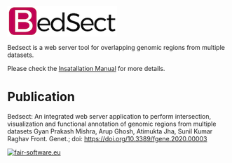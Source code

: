 ![alt text](./logo.png)

Bedsect is a web server tool for overlapping genomic regions from multiple datasets.

Please check the [Insatallation Manual](./INSTALL.md) for more details.

# Publication

Bedsect: An integrated web server application to perform intersection, visualization and functional annotation of genomic regions from multiple datasets
Gyan Prakash Mishra, Arup Ghosh, Atimukta Jha, Sunil Kumar Raghav
Front. Genet.; doi: https://doi.org/10.3389/fgene.2020.00003

[![fair-software.eu](https://img.shields.io/badge/fair--software.eu-%E2%97%8F%20%20%E2%97%8F%20%20%E2%97%8B%20%20%E2%97%8B%20%20%E2%97%8B-orange)](https://fair-software.eu)
